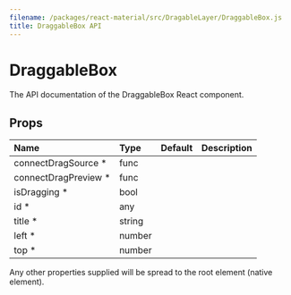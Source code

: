 ```yaml
---
filename: /packages/react-material/src/DragableLayer/DraggableBox.js
title: DraggableBox API
---
```


<!--- This documentation is automatically generated, do not try to edit it. -->

# DraggableBox

<p class="description">The API documentation of the DraggableBox React component.</p>



## Props

| Name | Type | Default | Description |
|:-----|:-----|:--------|:------------|
| <span class="prop-name required">connectDragSource *</span> | <span class="prop-type">func |   |  |
| <span class="prop-name required">connectDragPreview *</span> | <span class="prop-type">func |   |  |
| <span class="prop-name required">isDragging *</span> | <span class="prop-type">bool |   |  |
| <span class="prop-name required">id *</span> | <span class="prop-type">any |   |  |
| <span class="prop-name required">title *</span> | <span class="prop-type">string |   |  |
| <span class="prop-name required">left *</span> | <span class="prop-type">number |   |  |
| <span class="prop-name required">top *</span> | <span class="prop-type">number |   |  |

Any other properties supplied will be spread to the root element (native element).

